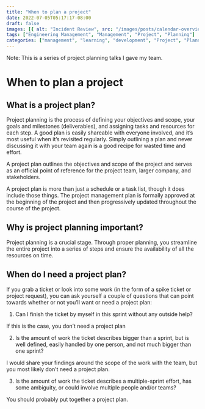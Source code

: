 ```yaml
---
title: "When to plan a project"
date: 2022-07-05T05:17:17-08:00
draft: false
images: [{ alt: "Incident Review", src: "/images/posts/calendar-overview.jpg" }]
tags: ["Engineering Management", "Management", "Project", "Planning"]
categories: ["management", "learning", "development", "Project", "Planning", "Performance"]
---
```


Note: This is a series of project planning talks I gave my team.

# When to plan a project

## What is a project plan?
Project planning is the process of defining your objectives and scope, your goals and milestones (deliverables), and assigning tasks and resources for each step. A good plan is easily shareable with everyone involved, and it’s most useful when it’s revisited regularly. Simply outlining a plan and never discussing it with your team again is a good recipe for wasted time and effort.

A project plan outlines the objectives and scope of the project and serves as an official point of reference for the project team, larger company, and stakeholders.

A project plan is more than just a schedule or a task list, though it does include those things. The project management plan is formally approved at the beginning of the project and then progressively updated throughout the course of the project.

## Why is project planning important?

Project planning is a crucial stage. Through proper planning, you streamline the entire project into a series of steps and ensure the availability of all the resources on time.

## When do I need a project plan?
If you grab a ticket or look into some work (in the form of a spike ticket or project request), you can ask yourself a couple of questions that can point towards whether or not you’ll want or need a project plan:

1. Can I finish the ticket by myself in this sprint without any outside help?

If this is the case, you don’t need a project plan

2. Is the amount of work the ticket describes bigger than a sprint, but is well defined, easily handled by one person, and not much bigger than one sprint?

I would share your findings around the scope of the work with the team, but you most likely don’t need a project plan.

3. Is the amount of work the ticket describes a multiple-sprint effort, has some ambiguity, or could involve multiple people and/or teams?

You should probably put together a project plan.
